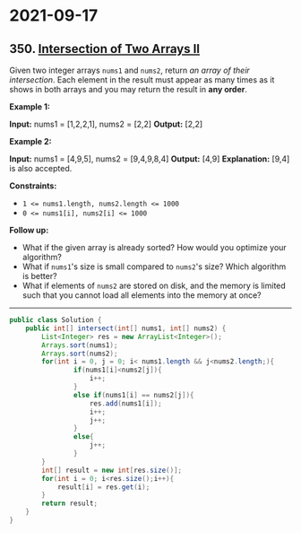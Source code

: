 # 2021-09-17

## 350. [Intersection of Two Arrays II](https://leetcode.com/problems/intersection-of-two-arrays-ii/)

Given two integer arrays `nums1` and `nums2`, return _an array of their intersection_. Each element in the result must appear as many times as it shows in both arrays and you may return the result in **any order**.

**Example 1:**

**Input:** nums1 = \[1,2,2,1\], nums2 = \[2,2\]
**Output:** \[2,2\]

**Example 2:**

**Input:** nums1 = \[4,9,5\], nums2 = \[9,4,9,8,4\]
**Output:** \[4,9\]
**Explanation:** \[9,4\] is also accepted.

**Constraints:**

- `1 <= nums1.length, nums2.length <= 1000`
- `0 <= nums1[i], nums2[i] <= 1000`

**Follow up:**

- What if the given array is already sorted? How would you optimize your algorithm?
- What if `nums1`'s size is small compared to `nums2`'s size? Which algorithm is better?
- What if elements of `nums2` are stored on disk, and the memory is limited such that you cannot load all elements into the memory at once?

---

```java
public class Solution {
    public int[] intersect(int[] nums1, int[] nums2) {
        List<Integer> res = new ArrayList<Integer>();
        Arrays.sort(nums1);
        Arrays.sort(nums2);
        for(int i = 0, j = 0; i< nums1.length && j<nums2.length;){
                if(nums1[i]<nums2[j]){
                    i++;
                }
                else if(nums1[i] == nums2[j]){
                    res.add(nums1[i]);
                    i++;
                    j++;
                }
                else{
                    j++;
                }
        }
        int[] result = new int[res.size()];
        for(int i = 0; i<res.size();i++){
            result[i] = res.get(i);
        }
        return result;
    }
}
```
